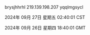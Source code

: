 brysjhhrhl 219.139.198.207 yqqlmgsycl

2024年 09月 27日 星期五 02:40:01 CST

2024年 09月 26日 星期四 18:40:01 GMT
